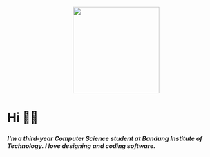 <br clear="both">

<div align="center">
  <img height="200" src="https://i.pinimg.com/originals/05/6d/8a/056d8a102432ffe13476a0b783c5116d.gif"  />
</div>

###

<h1 align="left">Hi 👋🏻</h1>

###

<h5 align="left">I'm a third-year Computer Science student at Bandung Institute of Technology. I love designing and coding software.</h5>

